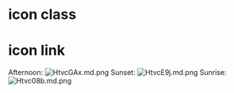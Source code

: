 # icon class
<i class="fa-solid fa-cloud"></i>
<i class="fa-solid fa-bolt"></i>
<i class="fa-solid fa-umbrella"></i>
<i class="fa-solid fa-snowflake"></i>
<i class="fa-solid fa-sun"></i>
<i class="fa-solid fa-water"></i>
<i class="fa-solid fa-moon"></i>
<i class="fa-solid fa-wind"></i>
<i class="fa-solid fa-volcano"></i>
<i class="fa-solid fa-tornado"></i>
<i class="fa-solid fa-temperature-high"></i>
<i class="fa-solid fa-temperature-low"></i>
<i class="fa-solid fa-temperature-quarter"></i>
<i class="fa-solid fa-temperature-full"></i>
<i class="fa-solid fa-temperature-half"></i>
<i class="fa-solid fa-sun-plant-wilt"></i>
<i class="fa-solid fa-smog"></i>
<i class="fa-solid fa-hurricane"></i>
<i class="fa-solid fa-cloud-moon"></i>
<i class="fa-solid fa-cloud-sun-rain"></i>
<i class="fa-solid fa-cloud-moon-rain"></i>
<i class="fa-solid fa-cloud-sun"></i>
<i class="fa-solid fa-cloud-rain"></i>
<i class="fa-solid fa-cloud-showers-water"></i>
<i class="fa-solid fa-cloud-showers-heavy"></i>
<i class="fa-solid fa-cloud-bolt"></i>
<i class="fa-solid fa-icicles"></i>



# icon link
Afternoon: <img src="https://iili.io/HtvcGAx.md.png" alt="HtvcGAx.md.png" border="0">
Sunset: <img src="https://iili.io/HtvcE9j.md.png" alt="HtvcE9j.md.png" border="0">
Sunrise: <img src="https://iili.io/Htvc08b.md.png" alt="Htvc08b.md.png" border="0">
